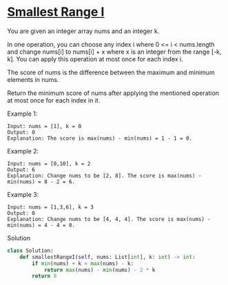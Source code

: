 # [Smallest Range I](https://leetcode.com/problems/smallest-range-i/description/)

You are given an integer array nums and an integer k.

In one operation, you can choose any index i where 0 <= i < nums.length and change nums[i] to nums[i] + x where x is an 
integer from the range [-k, k]. You can apply this operation at most once for each index i.

The score of nums is the difference between the maximum and minimum elements in nums.

Return the minimum score of nums after applying the mentioned operation at most once for each index in it.

Example 1:
```
Input: nums = [1], k = 0
Output: 0
Explanation: The score is max(nums) - min(nums) = 1 - 1 = 0.
```
Example 2:
```
Input: nums = [0,10], k = 2
Output: 6
Explanation: Change nums to be [2, 8]. The score is max(nums) - min(nums) = 8 - 2 = 6.
```
Example 3:
```
Input: nums = [1,3,6], k = 3
Output: 0
Explanation: Change nums to be [4, 4, 4]. The score is max(nums) - min(nums) = 4 - 4 = 0.
```
Solution
```python
class Solution:
    def smallestRangeI(self, nums: List[int], k: int) -> int:
        if min(nums) + k < max(nums) - k:
            return max(nums) - min(nums) - 2 * k
        return 0
```